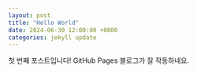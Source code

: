 ```yaml
---
layout: post
title: "Hello World"
date: 2024-06-30 12:00:00 +0000
categories: jekyll update
---
```

첫 번째 포스트입니다! GitHub Pages 블로그가 잘 작동하네요.